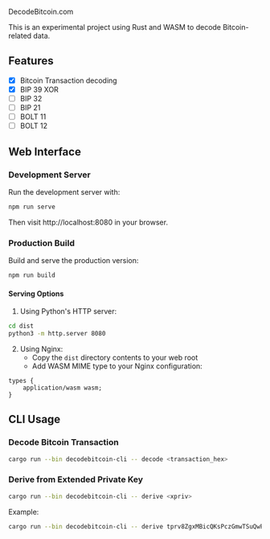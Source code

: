  DecodeBitcoin.com

This is an experimental project using Rust and WASM to decode Bitcoin-related data.

## Features

- [x] Bitcoin Transaction decoding
- [x] BIP 39 XOR
- [ ] BIP 32
- [ ] BIP 21
- [ ] BOLT 11
- [ ] BOLT 12

## Web Interface

### Development Server

Run the development server with:

```bash
npm run serve
```

Then visit http://localhost:8080 in your browser.

### Production Build

Build and serve the production version:

```bash
npm run build
```

#### Serving Options

1. Using Python's HTTP server:
```bash
cd dist
python3 -m http.server 8080
```

2. Using Nginx:
   - Copy the `dist` directory contents to your web root
   - Add WASM MIME type to your Nginx configuration:
```nginx
types {
    application/wasm wasm;
}
```

## CLI Usage

### Decode Bitcoin Transaction

```bash
cargo run --bin decodebitcoin-cli -- decode <transaction_hex>
```

### Derive from Extended Private Key

```bash
cargo run --bin decodebitcoin-cli -- derive <xpriv>
```

Example:
```bash
cargo run --bin decodebitcoin-cli -- derive tprv8ZgxMBicQKsPczGmwTSuQwPSVoqEyXBxinSRRVHieeF7FUi8eZVh46dRJUSPr8tofmC1TymdPMGYmu6TakaEQaA27VMYZxHs4pcekFTotCC
```